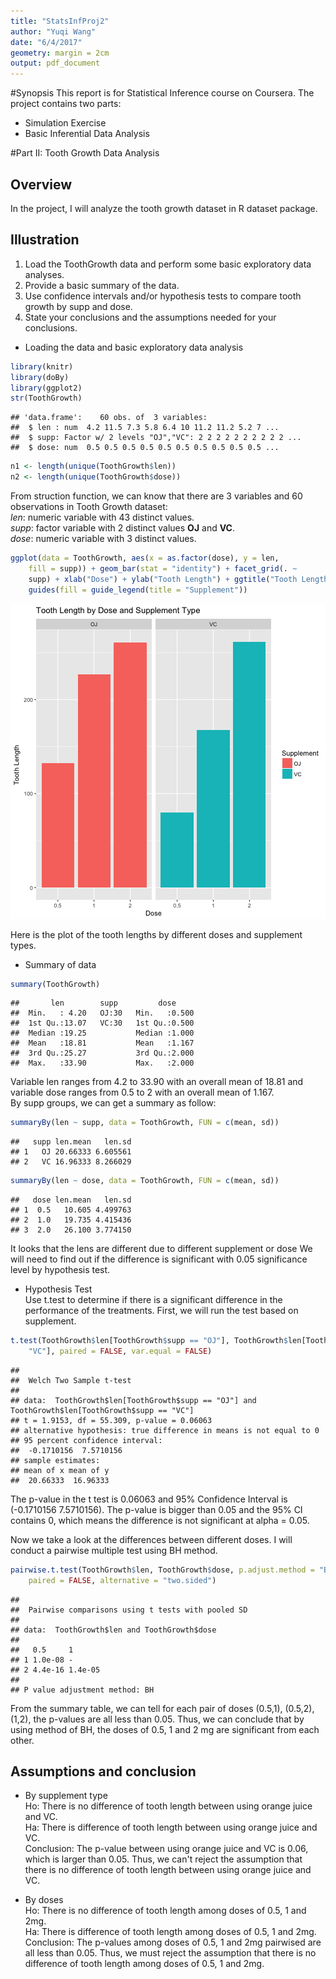 ```yaml
---
title: "StatsInfProj2"
author: "Yuqi Wang"
date: "6/4/2017"
geometry: margin = 2cm
output: pdf_document
---
```




#Synopsis
This report is for Statistical Inference course on Coursera. The project contains two parts:  
* Simulation Exercise  
* Basic Inferential Data Analysis  


#Part II: Tooth Growth Data Analysis  
## Overview
In the project, I will analyze the tooth growth dataset in R dataset package. 

## Illustration
1. Load the ToothGrowth data and perform some basic exploratory data analyses.  
2. Provide a basic summary of the data.  
3. Use confidence intervals and/or hypothesis tests to compare tooth growth by supp and dose.
4. State your conclusions and the assumptions needed for your conclusions.  

* Loading the data and basic exploratory data analysis

```r
library(knitr)
library(doBy)
library(ggplot2)
str(ToothGrowth)
```

```
## 'data.frame':	60 obs. of  3 variables:
##  $ len : num  4.2 11.5 7.3 5.8 6.4 10 11.2 11.2 5.2 7 ...
##  $ supp: Factor w/ 2 levels "OJ","VC": 2 2 2 2 2 2 2 2 2 2 ...
##  $ dose: num  0.5 0.5 0.5 0.5 0.5 0.5 0.5 0.5 0.5 0.5 ...
```

```r
n1 <- length(unique(ToothGrowth$len))
n2 <- length(unique(ToothGrowth$dose))
```
From struction function, we can know that there are 3 variables and 60 observations in Tooth Growth dataset:  
*len*: numeric variable with 43 distinct values.  
*supp*: factor variable with 2 distinct values **OJ** and **VC**.  
*dose*: numeric variable with 3 distinct values.  

```r
ggplot(data = ToothGrowth, aes(x = as.factor(dose), y = len, 
    fill = supp)) + geom_bar(stat = "identity") + facet_grid(. ~ 
    supp) + xlab("Dose") + ylab("Tooth Length") + ggtitle("Tooth Length by Dose and Supplement Type") + 
    guides(fill = guide_legend(title = "Supplement"))
```

![plot of chunk explot](figure/explot-1.png)

Here is the plot of the tooth lengths by different doses and supplement types.  

* Summary of data

```r
summary(ToothGrowth)
```

```
##       len        supp         dose      
##  Min.   : 4.20   OJ:30   Min.   :0.500  
##  1st Qu.:13.07   VC:30   1st Qu.:0.500  
##  Median :19.25           Median :1.000  
##  Mean   :18.81           Mean   :1.167  
##  3rd Qu.:25.27           3rd Qu.:2.000  
##  Max.   :33.90           Max.   :2.000
```
Variable len ranges from 4.2 to 33.90 with an overall mean of 18.81 and variable dose ranges from 0.5 to 2 with an overall mean of 1.167.  
By supp groups, we can get a summary as follow:

```r
summaryBy(len ~ supp, data = ToothGrowth, FUN = c(mean, sd))
```

```
##   supp len.mean   len.sd
## 1   OJ 20.66333 6.605561
## 2   VC 16.96333 8.266029
```

```r
summaryBy(len ~ dose, data = ToothGrowth, FUN = c(mean, sd))
```

```
##   dose len.mean   len.sd
## 1  0.5   10.605 4.499763
## 2  1.0   19.735 4.415436
## 3  2.0   26.100 3.774150
```
It looks that the lens are different due to different supplement or dose We will need to find out if the difference is significant with 0.05 significance level by hypothesis test.  

* Hypothesis Test  
Use t.test to determine if there is a significant difference in the performance of the treatments. First, we will run the test based on supplement.

```r
t.test(ToothGrowth$len[ToothGrowth$supp == "OJ"], ToothGrowth$len[ToothGrowth$supp == 
    "VC"], paired = FALSE, var.equal = FALSE)
```

```
## 
## 	Welch Two Sample t-test
## 
## data:  ToothGrowth$len[ToothGrowth$supp == "OJ"] and ToothGrowth$len[ToothGrowth$supp == "VC"]
## t = 1.9153, df = 55.309, p-value = 0.06063
## alternative hypothesis: true difference in means is not equal to 0
## 95 percent confidence interval:
##  -0.1710156  7.5710156
## sample estimates:
## mean of x mean of y 
##  20.66333  16.96333
```
The p-value in the t test is 0.06063 and 95% Confidence Interval is (-0.1710156  7.5710156). The p-value is bigger than 0.05 and the 95% CI contains 0, which means the difference is not significant at alpha = 0.05.  

Now we take a look at the differences between different doses. I will conduct a pairwise multiple test using BH method.

```r
pairwise.t.test(ToothGrowth$len, ToothGrowth$dose, p.adjust.method = "BH", 
    paired = FALSE, alternative = "two.sided")
```

```
## 
## 	Pairwise comparisons using t tests with pooled SD 
## 
## data:  ToothGrowth$len and ToothGrowth$dose 
## 
##   0.5     1      
## 1 1.0e-08 -      
## 2 4.4e-16 1.4e-05
## 
## P value adjustment method: BH
```
From the summary table, we can tell for each pair of doses (0.5,1), (0.5,2), (1,2), the p-values are all less than 0.05. Thus, we can conclude that by using method of BH, the doses of 0.5, 1 and 2 mg are significant from each other.   

## Assumptions and conclusion
* By supplement type  
Ho: There is no difference of tooth length between using orange juice and VC.  
Ha: There is difference of tooth length between using orange juice and VC.  
Conclusion: The p-value between using orange juice and VC is 0.06, which is larger than 0.05. Thus, we can't reject the assumption that there is no difference of tooth length between using orange juice and VC.  

* By doses  
Ho: There is no difference of tooth length among doses of 0.5, 1 and 2mg.  
Ha: There is difference of tooth length among doses of 0.5, 1 and 2mg.  
Conclusion: The p-values among doses of 0.5, 1 and 2mg pairwised are all less than 0.05. Thus, we must reject the assumption that there is no difference of tooth length among doses of 0.5, 1 and 2mg.

